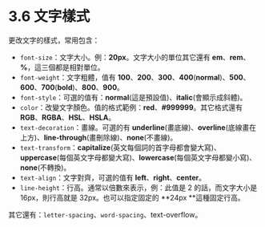 # 3.6 文字樣式

更改文字的樣式，常用包含：

* `font-size`：文字大小。例：**20px**。文字大小的單位其它還有 **em**、**rem**、**%**，這三個都是相對單位。
* `font-weight`：文字粗體，值有 **100**、**200**、**300**、**400**\(**normal**\)、**500**、**600**、**700**\(**bold**\)、**800**、**900**。
* `font-style`：可選的值有：**normal**\(這是預設值\)、**italic**\(會顯示成斜體\)。
* `color`：改變文字顏色。值的格式範例：**red**、**\#999999**。其它格式還有 **RGB**、**RGBA**、**HSL**、**HSLA**。
* `text-decoration`：畫線。可選的有 **underline**\(畫底線\)、**overline**\(底線畫在上方\)、**line-through**\(畫刪除線\)、**none**\(不畫線\)。
* `text-transform`：**capitalize**\(英文每個詞的首字母都會變大寫\)、**uppercase**\(每個英文字母都變大寫\)、**lowercase**\(每個英文字母都變小寫\)、**none**\(不轉換\)。
* `text-align`：文字對齊，可選的值有 **left**、**right**、**center**。
* `line-height`：行高。通常以倍數來表示，例：此值是 2 的話，而文字大小是16px，則行高就是 32px。也可以指定固定的 **24px **這種固定行高。

其它還有：`letter-spacing`、`word-spacing`、text-overflow。

